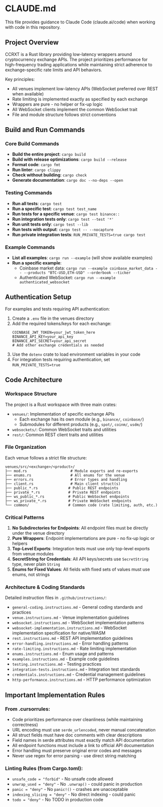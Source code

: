 # CLAUDE.md

This file provides guidance to Claude Code (claude.ai/code) when working with code in this repository.

## Project Overview

CCRXT is a Rust library providing low-latency wrappers around cryptocurrency exchange APIs. The project prioritizes performance for high-frequency trading applications while maintaining strict adherence to exchange-specific rate limits and API behaviors.

Key principles:
- All venues implement low-latency APIs (WebSocket preferred over REST when available)
- Rate limiting is implemented exactly as specified by each exchange
- Wrappers are pure - no helper or fix-up logic
- All WebSocket clients implement the common WebSocket trait
- File and module structure follows strict conventions

## Build and Run Commands

### Core Build Commands
- **Build the entire project**: `cargo build`
- **Build with release optimizations**: `cargo build --release` 
- **Format code**: `cargo fmt`
- **Run linter**: `cargo clippy`
- **Check without building**: `cargo check`
- **Generate documentation**: `cargo doc --no-deps --open`

### Testing Commands
- **Run all tests**: `cargo test`
- **Run a specific test**: `cargo test test_name`
- **Run tests for a specific venue**: `cargo test binance::`
- **Run integration tests only**: `cargo test --test '*'`
- **Run unit tests only**: `cargo test --lib`
- **Run tests with output**: `cargo test -- --nocapture`
- **Run private integration tests**: `RUN_PRIVATE_TESTS=true cargo test`

### Example Commands
- **List all examples**: `cargo run --example` (will show available examples)
- **Run a specific example**:
  - Coinbase market data: `cargo run --example coinbase_market_data -- --products "BTC-USD,ETH-USD" --orderbook --ticker`
  - Authenticated WebSocket: `cargo run --example authenticated_websocket`

## Authentication Setup

For examples and tests requiring API authentication:

1. Create a `.env` file in the venues directory
2. Add the required tokens/keys for each exchange:
   ```
   COINBASE_JWT_TOKEN=your_jwt_token_here
   BINANCE_API_KEY=your_api_key
   BINANCE_API_SECRET=your_api_secret
   # Add other exchange credentials as needed
   ```
3. Use the `dotenv` crate to load environment variables in your code
4. For integration tests requiring authentication, set `RUN_PRIVATE_TESTS=true`

## Code Architecture

### Workspace Structure

The project is a Rust workspace with three main crates:
- `venues/`: Implementation of specific exchange APIs
  - Each exchange has its own module (e.g., `binance/`, `coinbase/`)
  - Submodules for different products (e.g., `spot/`, `coinm/`, `usdm/`)
- `websockets/`: Common WebSocket traits and utilities
- `rest/`: Common REST client traits and utilities

### File Organization

Each venue follows a strict file structure:
```
venues/src/<exchange>/<product>/
├── mod.rs                    # Module exports and re-exports
├── enums.rs                  # All enums for the venue
├── errors.rs                 # Error types and handling
├── client.rs                 # Main client struct(s)
├── public_*.rs              # Public REST endpoints
├── private_*.rs             # Private REST endpoints  
├── ws_public_*.rs           # Public WebSocket endpoints
├── ws_private_*.rs          # Private WebSocket endpoints
└── common/                  # Common code (rate limiting, auth, etc.)
```

### Critical Patterns

1. **No Subdirectories for Endpoints**: All endpoint files must be directly under the venue directory
2. **Pure Wrappers**: Endpoint implementations are pure - no fix-up logic or helpers
3. **Top-Level Exports**: Integration tests must use only top-level exports from venue modules
4. **SecretString for Credentials**: All API keys/secrets use `SecretString` type, never plain `String`
5. **Enums for Fixed Values**: All fields with fixed sets of values must use enums, not strings

### Architecture & Coding Standards

Detailed instruction files in `.github/instructions/`:
- `general-coding.instructions.md` - General coding standards and practices
- `venue.instructions.md` - Venue implementation guidelines
- `websocket.instructions.md` - WebSocket implementation patterns
- `websocket-implementation.instructions.md` - WebSocket implementation specification for native/WASM
- `rest.instructions.md` - REST API implementation guidelines
- `error-handling.instructions.md` - Error handling patterns
- `rate-limiting.instructions.md` - Rate limiting implementation
- `enums.instructions.md` - Enum usage and patterns
- `examples.instructions.md` - Example code guidelines
- `testing.instructions.md` - Testing practices
- `integration-tests.instructions.md` - Integration test standards
- `credentials.instructions.md` - Credential management guidelines
- `http-performance.instructions.md` - HTTP performance optimization

## Important Implementation Rules

### From .cursorrules:
- Code prioritizes performance over cleanliness (while maintaining correctness)
- URL encoding must use `serde_urlencoded`, never manual concatenation
- All struct fields must have doc comments with clear descriptions
- Field names in serde attributes must exactly match API documentation
- All endpoint functions must include a link to official API documentation
- Error handling must preserve original error codes and messages
- Never use regex for error parsing - use direct string matching

### Linting Rules (from Cargo.toml):
- `unsafe_code = "forbid"` - No unsafe code allowed
- `unwrap_used = "deny"` - No `.unwrap()` - could panic in production
- `panic = "deny"` - No `panic!()` - crashes are unacceptable
- `indexing_slicing = "deny"` - No direct indexing - could panic
- `todo = "deny"` - No TODO in production code
